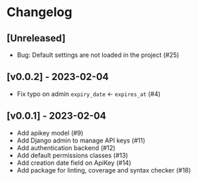 Changelog
=========

[Unreleased]
------------

- Bug: Default settings are not loaded in the project (#25) 

[v0.0.2] - 2023-02-04
------------------

- Fix typo on admin `expiry_date` <- `expires_at` (#4)

[v0.0.1] - 2023-02-04
------------------

- Add apikey model (#9)
- Add Django admin to manage API keys (#11)
- Add authentication backend (#12) 
- Add default permissions classes (#13)
- Add creation date field on ApiKey (#14)
- Add package for linting, coverage and syntax checker (#18) 